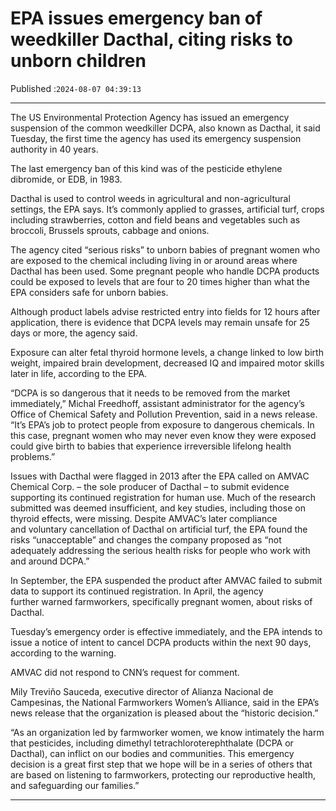 # EPA issues emergency ban of weedkiller Dacthal, citing risks to unborn children

Published :`2024-08-07 04:39:13`

---

The US Environmental Protection Agency has issued an emergency suspension of the common weedkiller DCPA, also known as Dacthal, it said Tuesday, the first time the agency has used its emergency suspension authority in 40 years.

The last emergency ban of this kind was of the pesticide ethylene dibromide, or EDB, in 1983.

Dacthal is used to control weeds in agricultural and non-agricultural settings, the EPA says. It’s commonly applied to grasses, artificial turf, crops including strawberries, cotton and field beans and vegetables such as broccoli, Brussels sprouts, cabbage and onions.

The agency cited “serious risks” to unborn babies of pregnant women who are exposed to the chemical including living in or around areas where Dacthal has been used. Some pregnant people who handle DCPA products could be exposed to levels that are four to 20 times higher than what the EPA considers safe for unborn babies.

Although product labels advise restricted entry into fields for 12 hours after application, there is evidence that DCPA levels may remain unsafe for 25 days or more, the agency said.

Exposure can alter fetal thyroid hormone levels, a change linked to low birth weight, impaired brain development, decreased IQ and impaired motor skills later in life, according to the EPA.

“DCPA is so dangerous that it needs to be removed from the market immediately,” Michal Freedhoff, assistant administrator for the agency’s Office of Chemical Safety and Pollution Prevention, said in a news release. “It’s EPA’s job to protect people from exposure to dangerous chemicals. In this case, pregnant women who may never even know they were exposed could give birth to babies that experience irreversible lifelong health problems.”

Issues with Dacthal were flagged in 2013 after the EPA called on AMVAC Chemical Corp. – the sole producer of Dacthal – to submit evidence supporting its continued registration for human use. Much of the research submitted was deemed insufficient, and key studies, including those on thyroid effects, were missing. Despite AMVAC’s later compliance and voluntary cancellation of Dacthal on artificial turf, the EPA found the risks “unacceptable” and changes the company proposed as “not adequately addressing the serious health risks for people who work with and around DCPA.”

In September, the EPA suspended the product after AMVAC failed to submit data to support its continued registration. In April, the agency further warned farmworkers, specifically pregnant women, about risks of Dacthal.

Tuesday’s emergency order is effective immediately, and the EPA intends to issue a notice of intent to cancel DCPA products within the next 90 days, according to the warning.

AMVAC did not respond to CNN’s request for comment.

Mily Treviño Sauceda, executive director of Alianza Nacional de Campesinas, the National Farmworkers Women’s Alliance, said in the EPA’s news release that the organization is pleased about the “historic decision.”

“As an organization led by farmworker women, we know intimately the harm that pesticides, including dimethyl tetrachloroterephthalate (DCPA or Dacthal), can inflict on our bodies and communities. This emergency decision is a great first step that we hope will be in a series of others that are based on listening to farmworkers, protecting our reproductive health, and safeguarding our families.”

---

